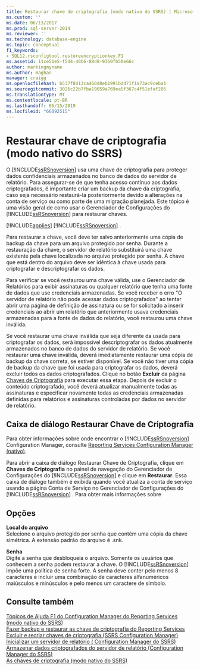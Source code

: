 ```yaml
---
title: Restaurar chave de criptografia (modo nativo do SSRS) | Microsoft Docs
ms.custom: ''
ms.date: 06/13/2017
ms.prod: sql-server-2014
ms.reviewer: ''
ms.technology: database-engine
ms.topic: conceptual
f1_keywords:
- SQL12.rsconfigtool.restoreencryptionkey.F1
ms.assetid: 11ce51e5-f5d4-40b6-88d8-9360fb50e66c
author: markingmyname
ms.author: maghan
manager: craigg
ms.openlocfilehash: b537f8413ca460d8eb1991bdd71f1a73ac9ceba1
ms.sourcegitcommit: 3026c22b7fba19059a769ea5f367c4f51efaf286
ms.translationtype: MT
ms.contentlocale: pt-BR
ms.lasthandoff: 06/15/2019
ms.locfileid: "66092515"
---
```

# <a name="restore-encryption-key-ssrs-native-mode"></a>Restaurar chave de criptografia (modo nativo do SSRS)
  O [!INCLUDE[ssRSnoversion](../../includes/ssrsnoversion-md.md)] usa uma chave de criptografia para proteger dados confidenciais armazenados no banco de dados do servidor de relatório. Para assegurar-se de que tenha acesso contínuo aos dados criptografados, é importante criar um backup da chave da criptografia, caso seja necessário restaurá-la posteriormente devido a alterações na conta de serviço ou como parte de uma migração planejada. Este tópico é uma visão geral de como usar o Gerenciador de Configurações do [!INCLUDE[ssRSnoversion](../../includes/ssrsnoversion-md.md)] para restaurar chaves.  
  
 [!INCLUDE[applies](../../includes/applies-md.md)] [!INCLUDE[ssRSnoversion](../../includes/ssrsnoversion-md.md)] .  
  
 Para restaurar a chave, você deve ter salvo anteriormente uma cópia de backup da chave para um arquivo protegido por senha. Durante a restauração da chave, o servidor de relatório substituirá uma chave existente pela chave localizada no arquivo protegido por senha. A chave que está dentro do arquivo deve ser idêntica à chave usada para criptografar e descriptografar os dados.  
  
 Para verificar se você restaurou uma chave válida, use o Gerenciador de Relatórios para exibir assinaturas ou qualquer relatório que tenha uma fonte de dados que use credenciais armazenadas. Se você receber o erro "O servidor de relatório não pode acessar dados criptografados" ao tentar abrir uma página de definição de assinatura ou se for solicitado a inserir credenciais ao abrir um relatório que anteriormente usava credenciais armazenadas para a fonte de dados do relatório, você restaurou uma chave inválida.  
  
 Se você restaurar uma chave inválida que seja diferente da usada para criptografar os dados, será impossível descriptografar os dados atualmente armazenados no banco de dados do servidor de relatório. Se você restaurar uma chave inválida, deverá imediatamente restaurar uma cópia de backup da chave correta, se estiver disponível. Se você não tiver uma cópia de backup da chave que foi usada para criptografar os dados, deverá excluir todos os dados criptografados. Clique no botão **Excluir** da página [Chaves de Criptografia](../../../2014/sql-server/install/encryption-keys-ssrs-native-mode.md) para executar essa etapa. Depois de excluir o conteúdo criptografado, você deverá atualizar manualmente todas as assinaturas e especificar novamente todas as credenciais armazenadas definidas para relatórios e assinaturas controladas por dados no servidor de relatório.  
  
## <a name="restore-encryption-key-dialog"></a>Caixa de diálogo Restaurar Chave de Criptografia  
 Para obter informações sobre onde encontrar o [!INCLUDE[ssRSnoversion](../../includes/ssrsnoversion-md.md)] Configuration Manager, consulte [Reporting Services Configuration Manager &#40;nativo&#41;](../../../2014/sql-server/install/reporting-services-configuration-manager-native-mode.md).  
  
 Para abrir a caixa de diálogo Restaurar Chave de Criptografia, clique em **Chaves de Criptografia** no painel de navegação do Gerenciador de Configurações do [!INCLUDE[ssRSnoversion](../../includes/ssrsnoversion-md.md)] e clique em **Restaurar**. Essa caixa de diálogo também é exibida quando você atualiza a conta de serviço usando a página Conta de Serviço no Gerenciador de Configurações do [!INCLUDE[ssRSnoversion](../../includes/ssrsnoversion-md.md)] . Para obter mais informações sobre  
  
## <a name="options"></a>Opções  
 **Local do arquivo**  
 Selecione o arquivo protegido por senha que contém uma cópia da chave simétrica. A extensão padrão do arquivo é .snk.  
  
 **Senha**  
 Digite a senha que desbloqueia o arquivo. Somente os usuários que conhecem a senha podem restaurar a chave. O [!INCLUDE[ssRSnoversion](../../includes/ssrsnoversion-md.md)] impõe uma política de senha forte. A senha deve conter pelo menos 8 caracteres e incluir uma combinação de caracteres alfanuméricos maiúsculos e minúsculos e pelo menos um caractere de símbolo.  
  
## <a name="see-also"></a>Consulte também  
 [Tópicos de Ajuda F1 do Configuration Manager do Reporting Services &#40;modo nativo do SSRS&#41;](../../../2014/sql-server/install/reporting-services-configuration-manager-f1-help-topics-ssrs-native-mode.md)   
 [Fazer backup e restaurar as chave de criptografia do Reporting Services](../../reporting-services/install-windows/ssrs-encryption-keys-back-up-and-restore-encryption-keys.md)   
 [Excluir e recriar chaves de criptografia &#40;SSRS Configuration Manager&#41;](../../reporting-services/install-windows/ssrs-encryption-keys-delete-and-re-create-encryption-keys.md)   
 [Inicializar um servidor de relatório &#40; Configuration Manager do SSRS&#41;](../../reporting-services/install-windows/ssrs-encryption-keys-initialize-a-report-server.md)   
 [Armazenar dados criptografados do servidor de relatório &#40;Configuration Manager do SSRS&#41;](../../reporting-services/install-windows/ssrs-encryption-keys-store-encrypted-report-server-data.md)   
 [As chaves de criptografia &#40;modo nativo do SSRS&#41;](../../../2014/sql-server/install/encryption-keys-ssrs-native-mode.md)  
  
  
